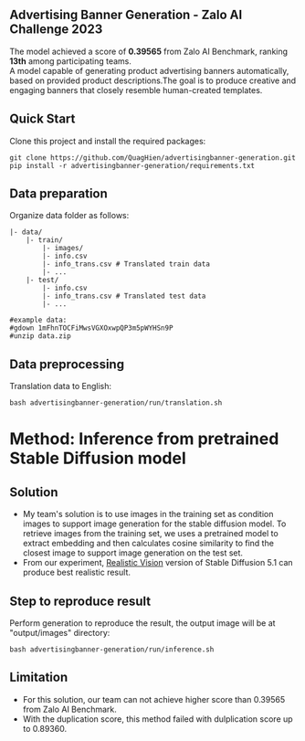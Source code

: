 ##  Advertising Banner Generation - Zalo AI Challenge 2023
The model achieved a score of **0.39565** from Zalo AI Benchmark, ranking **13th** among participating teams.  
A model capable of generating product advertising banners automatically, based on provided product descriptions.The goal is to produce creative and engaging banners that closely resemble human-created templates.
## Quick Start
Clone this project and install the required packages:
```
git clone https://github.com/QuagHien/advertisingbanner-generation.git
pip install -r advertisingbanner-generation/requirements.txt
```
## Data preparation
Organize data folder as follows:
  ```
  |- data/
      |- train/
          |- images/
          |- info.csv
          |- info_trans.csv # Translated train data
          |- ...
      |- test/
          |- info.csv
          |- info_trans.csv # Translated test data
          |- ...

#example data:
#gdown 1mFhnTOCFiMwsVGXOxwpQP3m5pWYHSn9P
#unzip data.zip
  ```
## Data preprocessing
Translation data to English:
```
bash advertisingbanner-generation/run/translation.sh
```
# Method: Inference from pretrained Stable Diffusion model
## Solution  
*   My team's solution is to use images in the training set as condition images to support image generation for the stable diffusion model. To retrieve images from the training set, we uses a pretrained model to extract embedding and then calculates cosine similarity to find the closest image to support image generation on the test set.
*   From our experiment, [Realistic Vision](https://civitai.com/models/4201/realistic-vision-v51) version of Stable Diffusion 5.1 can produce best realistic result.
## Step to reproduce result  
Perform generation to reproduce the result, the output image will be at "output/images" directory:
```
bash advertisingbanner-generation/run/inference.sh
```
## Limitation

*    For this solution, our team can not achieve higher score than 0.39565 from Zalo AI Benchmark.
*    With the duplication score, this method failed with dulplication score up to 0.89360.
